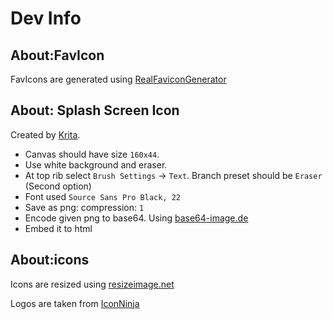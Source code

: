 # Dev Info

## About:FavIcon
FavIcons are generated using [RealFaviconGenerator](https://realfavicongenerator.net/)

## About: Splash Screen Icon
Created by [Krita](https://krita.org).

* Canvas should have size `160x44`.
* Use white background and eraser. 
* At top rib select `Brush Settings` ->  `Text`. Branch preset should be `Eraser` (Second option)
* Font used `Source Sans Pro Black, 22`
* Save as png: compression: `1`
* Encode given png to base64. Using [base64-image.de](https://www.base64-image.de/)
* Embed it to html

## About:icons
Icons are resized using [resizeimage.net](https://resizeimage.net/)

Logos are taken from [IconNinja](https://www.iconninja.com/)
